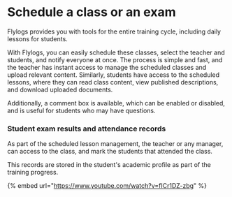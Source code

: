 # Schedule a class or an exam

Flylogs provides you with tools for the entire training cycle, including daily lessons for students.&#x20;

With Flylogs, you can easily schedule these classes, select the teacher and students, and notify everyone at once. The process is simple and fast, and the teacher has instant access to manage the scheduled classes and upload relevant content. Similarly, students have access to the scheduled lessons, where they can read class content, view published descriptions, and download uploaded documents.&#x20;

Additionally, a comment box is available, which can be enabled or disabled, and is useful for students who may have questions.

### Student exam results and attendance records

As part of the scheduled lesson management, the teacher or any manager, can access to the class, and mark the students that attended the class.

This records are stored in the student's academic profile as part of the training progress.

{% embed url="https://www.youtube.com/watch?v=fICr1DZ-zbg" %}
